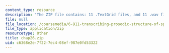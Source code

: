 ```yaml
---
content_type: resource
description: 'The ZIP file contains: 11 .TextGrid files, and 11 .wav files.'
file: null
file_location: /coursemedia/6-911-transcribing-prosodic-structure-of-spoken-utterances-with-tobi-january-iap-2006/c6368e2e7f227ec408ef987e0fd53322_chap26.zip
file_type: application/zip
resourcetype: Other
title: chap26.zip
uid: c6368e2e-7f22-7ec4-08ef-987e0fd53322
---
```


